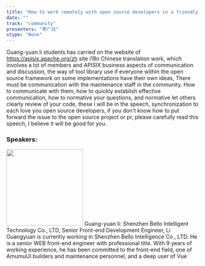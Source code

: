 ```yaml
---
title: "How to work remotely with open source developers in a friendly way"
date: "" 
track: "community"
presenters: "李广远"
stype: "None"
---
```

Guang-yuan li students has carried on the website of https://apisix.apache.org/zh site i18n Chinese translation work, which involves a lot of members and APISIX business aspects of communication and discussion, the way of tool library use if everyone within the open source framework on some implementations have their own ideas, There must be communication with the maintenance staff in the community.
How to communicate with them, how to quickly establish effective communication, how to normative your questions, and normative let others clearly review of your code, these I will be in the speech, synchronization to each love you open source developers, if you don't know how to put forward the issue to the open source project or pr, please carefully read this speech, I believe it will be good for you.
 ### Speakers: 
 <img src="images/speaker/1097.png" width="200" />
 Guang-yuan li: Shenzhen Bello Intelligent Technology Co., LTD, Senior Front-end Development Engineer, Li Guangyuan is currently working in Shenzhen Bello Intelligence Co., LTD. He is a senior WEB front-end engineer with professional title. With 9 years of working experience, he has been committed to the front-end field, one of AmumuUI builders and maintenance personnel, and a deep user of Vue
 